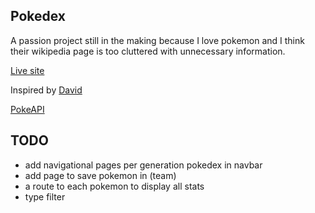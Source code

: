 ## Pokedex
A passion project still in the making because I love pokemon and I think their wikipedia page is too cluttered with unnecessary information.

[Live site](https://personalpokedex-one.vercel.app/)

Inspired by [David](https://github.com/davidhckh)

[PokeAPI](https://pokeapi.co/)

## TODO
- add navigational pages per generation pokedex in navbar
- add page to save pokemon in (team)
- a route to each pokemon to display all stats
- type filter

